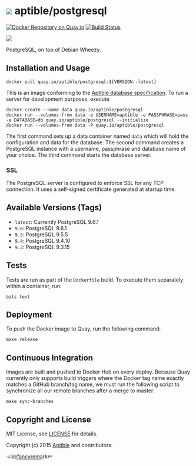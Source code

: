 # ![](https://gravatar.com/avatar/11d3bc4c3163e3d238d558d5c9d98efe?s=64) aptible/postgresql

[![Docker Repository on Quay.io](https://quay.io/repository/aptible/postgresql/status "Docker Repository on Quay.io")](https://quay.io/repository/aptible/postgresql)
[![Build Status](https://travis-ci.org/aptible/docker-postgresql.svg?branch=master)](https://travis-ci.org/aptible/docker-postgresql)

[![](http://dockeri.co/image/aptible/postgresql)](https://registry.hub.docker.com/u/aptible/postgresql/)

PostgreSQL, on top of Debian Wheezy.

## Installation and Usage

    docker pull quay.io/aptible/postgresql:${VERSION:-latest}

This is an image conforming to the [Aptible database specification](https://support.aptible.com/topics/paas/deploy-custom-database/). To run a server for development purposes, execute

    docker create --name data quay.io/aptible/postgresql
    docker run --volumes-from data -e USERNAME=aptible -e PASSPHRASE=pass -e DATABASE=db quay.io/aptible/postgresql --initialize
    docker run --volumes-from data -P quay.io/aptible/postgresql

The first command sets up a data container named `data` which will hold the configuration and data for the database. The second command creates a PostgreSQL instance with a username, passphrase and database name of your choice. The third command starts the database server.

### SSL

The PostgreSQL server is configured to enforce SSL for any TCP connection. It uses a self-signed certificate generated at startup time.

## Available Versions (Tags)

* `latest`: Currently PostgreSQL 9.6.1
* `9.6`: PostgreSQL 9.6.1
* `9.5`: PostgreSQL 9.5.5
* `9.4`: PostgreSQL 9.4.10
* `9.3`: PostgreSQL 9.3.15

## Tests

Tests are run as part of the `Dockerfile` build. To execute them separately within a container, run:

    bats test

## Deployment

To push the Docker image to Quay, run the following command:

    make release

## Continuous Integration

Images are built and pushed to Docker Hub on every deploy. Because Quay currently only supports build triggers where the Docker tag name exactly matches a GitHub branch/tag name, we must run the following script to synchronize all our remote branches after a merge to master:

    make sync-branches

## Copyright and License

MIT License, see [LICENSE](LICENSE.md) for details.

Copyright (c) 2015 [Aptible](https://www.aptible.com) and contributors.

[<img src="https://s.gravatar.com/avatar/f7790b867ae619ae0496460aa28c5861?s=60" style="border-radius: 50%;" alt="@fancyremarker" />](https://github.com/fancyremarker)
